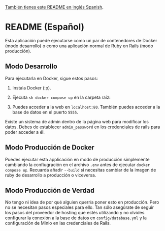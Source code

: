 [También tienes este README en inglés Spanish](README.md).
# README (Español)  

Esta aplicación puede ejecutarse como un par de contenedores de Docker (modo desarrollo) o como una aplicación normal de Ruby on Rails (modo producción).  

## Modo Desarrollo  

Para ejecutarla en Docker, sigue estos pasos:  

1. Instala Docker (:p).  


3. Ejecuta ```sh docker compose up```  en la carpeta raíz:  

4. Puedes acceder a la web en `localhost:80`. También puedes acceder a la base de datos en el puerto `5555`.  

Existe un sistema de admin dentro de la página web para modificar los datos. Debes de establecer `admin_password` en los credenciales de rails para poder acceder a él.

## Modo Producción de Docker
Puedes ejecutar esta applicación en modo de producción simplemente cambiando la confiugración en el archivo `.env` antes de ejecutar `docker compose up`. Recuarda añadir `--build` si necesitas cambiar de la imagen de ruby de desarrollo a producción o viceversa.

## Modo Producción de Verdad  

No tengo ni idea de por qué alguien querría poner esto en producción. Pero no se necesitan pasos especiales para ello. Tan sólo asegúrate de seguir los pasos del proveedor de hosting que estés utilizando y no olvides configurar la conexión a la base de datos en `config/database.yml` y la configuración de Minio en las credenciales de Rails.







